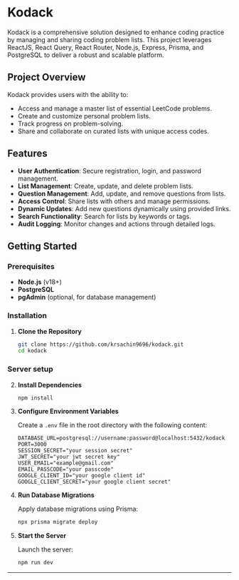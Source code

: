 # Kodack 

Kodack is a comprehensive solution designed to enhance coding practice by managing and sharing coding problem lists. This project leverages ReactJS, React Query, React Router, Node.js, Express, Prisma, and PostgreSQL to deliver a robust and scalable platform.

## Project Overview

Kodack provides users with the ability to:

- Access and manage a master list of essential LeetCode problems.
- Create and customize personal problem lists.
- Track progress on problem-solving.
- Share and collaborate on curated lists with unique access codes.

## Features

- **User Authentication**: Secure registration, login, and password management.
- **List Management**: Create, update, and delete problem lists.
- **Question Management**: Add, update, and remove questions from lists.
- **Access Control**: Share lists with others and manage permissions.
- **Dynamic Updates**: Add new questions dynamically using provided links.
- **Search Functionality**: Search for lists by keywords or tags.
- **Audit Logging**: Monitor changes and actions through detailed logs.

## Getting Started

### Prerequisites

- **Node.js** (v18+)
- **PostgreSQL**
- **pgAdmin** (optional, for database management)

### Installation

1. **Clone the Repository**

   ```bash
   git clone https://github.com/krsachin9696/kodack.git
   cd kodack
   ```

### Server setup

2. **Install Dependencies**

   ```bash
   npm install
   ```

3. **Configure Environment Variables**

   Create a `.env` file in the root directory with the following content:

   ```env
   DATABASE_URL=postgresql://username:password@localhost:5432/kodack
   PORT=3000
   SESSION_SECRET="your session secret"
   JWT_SECRET="your jwt secret key"
   USER_EMAIL="example@gmail.com"
   EMAIL_PASSCODE="your passcode"
   GOOGLE_CLIENT_ID="your google client id"
   GOOGLE_CLIENT_SECRET="your google client secret"
   ```

4. **Run Database Migrations**

   Apply database migrations using Prisma:

   ```bash
   npx prisma migrate deploy
   ```

5. **Start the Server**

   Launch the server:

   ```bash
   npm run dev
   ```

---
